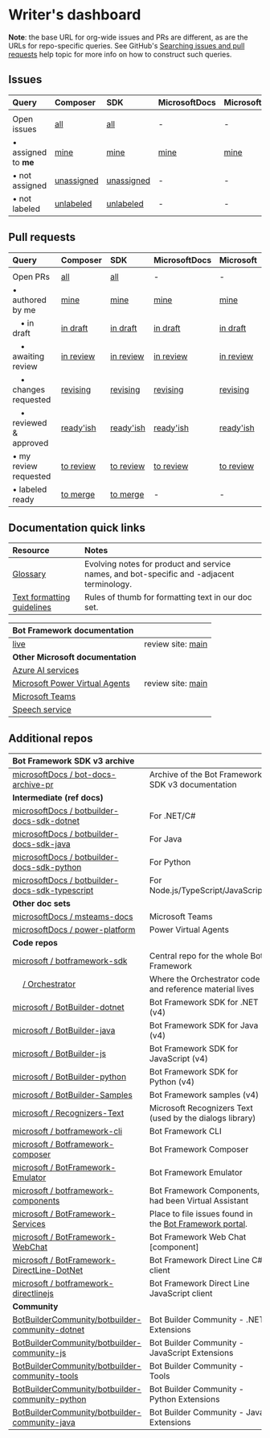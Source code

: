 # Writer's dashboard

**Note**: the base URL for org-wide issues and PRs are different, as are the URLs for repo-specific queries.
See GitHub's [Searching issues and pull requests](https://docs.github.com/en/github/searching-for-information-on-github/searching-issues-and-pull-requests) help topic for more info on how to construct such queries.

## Issues

| Query | Composer | SDK | MicrosoftDocs | Microsoft |
|:-|:-|:-|:-|:-|
|<img width=180/>|<img width=100/>|<img width=90/>|<img width=110/>|<img width=100/>|
|Open issues|[all](https://github.com/MicrosoftDocs/composer-docs/issues)|[all](https://github.com/MicrosoftDocs/bot-docs/issues)|-|-|
|&bullet; assigned to **me**|[mine](https://github.com/MicrosoftDocs/composer-docs/issues/assigned/@me)|[mine](https://github.com/MicrosoftDocs/bot-docs/issues/assigned/@me)|[mine](https://github.com/issues?q=is%3Aissue+is%3Aopen+org%3AmicrosoftDocs+assignee%3A%40me)|[mine](https://github.com/issues?q=is%3Aissue+is%3Aopen+org%3Amicrosoft+assignee%3A%40me)|
|&bullet; not assigned |[unassigned](https://github.com/MicrosoftDocs/composer-docs/issues?q=is%3Aopen+is%3Aissue+no%3Aassignee)|[unassigned](https://github.com/MicrosoftDocs/bot-docs/issues?q=is%3Aopen+is%3Aissue+no%3Aassignee)|-|-|
|&bullet; not labeled|[unlabeled](https://github.com/MicrosoftDocs/composer-docs/issues?q=is%3Aopen+is%3Aissue+no%3Alabel)|[unlabeled](https://github.com/MicrosoftDocs/bot-docs/issues?q=is%3Aopen+is%3Aissue+no%3Alabel)|-|-|

## Pull requests

| Query | Composer | SDK | MicrosoftDocs | Microsoft |
|:-|:-|:-|:-|:-|
|<img width=180/>|<img width=100/>|<img width=90/>|<img width=110/>|<img width=100/>|
|Open PRs|[all](https://github.com/MicrosoftDocs/composer-docs-pr/pulls)|[all](https://github.com/MicrosoftDocs/bot-docs-pr/pulls)|-|-|
|&bullet; authored by me|[mine](https://github.com/MicrosoftDocs/composer-docs-pr/pulls/@me)|[mine](https://github.com/MicrosoftDocs/bot-docs-pr/pulls/@me)|[mine](https://github.com/pulls?q=is%3Apr+org%3AmicrosoftDocs+is%3Aopen+author%3A%40me)|[mine](https://github.com/pulls?q=is%3Apr+org%3Amicrosoft+is%3Aopen+author%3A%40me)|
|&emsp;&bullet; in draft |[in draft](https://github.com/MicrosoftDocs/composer-docs-pr/pulls/@me+draft%3Atrue)|[in draft](https://github.com/MicrosoftDocs/bot-docs-pr/pulls/@me+draft%3Atrue)|[in draft](https://github.com/pulls?q=is%3Apr+org%3AmicrosoftDocs+is%3Aopen+author%3A%40me+draft%3Atrue)|[in draft](https://github.com/pulls?q=is%3Apr+org%3Amicrosoft+is%3Aopen+author%3A%40me+draft%3Atrue)|
|&emsp;&bullet; awaiting review |[in review](https://github.com/MicrosoftDocs/composer-docs-pr/pulls/@me+draft%3Afalse+review%3Anone)|[in review](https://github.com/MicrosoftDocs/bot-docs-pr/pulls/@me+draft%3Afalse+review%3Anone)|[in review](https://github.com/pulls?q=is%3Apr+org%3AmicrosoftDocs+is%3Aopen+author%3A%40me+draft%3Afalse+review%3Anone)|[in review](https://github.com/pulls?q=is%3Apr+org%3Amicrosoft+is%3Aopen+author%3A%40me+draft%3Afalse+review%3Anone)|
|&emsp;&bullet; changes requested |[revising](https://github.com/MicrosoftDocs/composer-docs-pr/pulls/@me+draft%3Afalse+review%3Achanges_requested)|[revising](https://github.com/MicrosoftDocs/bot-docs-pr/pulls/@me+draft%3Afalse+review%3Achanges_requested)|[revising](https://github.com/pulls?q=is%3Apr+org%3AmicrosoftDocs+is%3Aopen+author%3A%40me+draft%3Afalse+review%3Achanges_requested)|[revising](https://github.com/pulls?q=is%3Apr+org%3Amicrosoft+is%3Aopen+author%3A%40me+draft%3Afalse+review%3Achanges_requested)|
|&emsp;&bullet; reviewed & approved |[ready'ish](https://github.com/MicrosoftDocs/composer-docs-pr/pulls?q=is%3Aopen+is%3Apr+author%3A%40me+review%3Aapproved)|[ready'ish](https://github.com/MicrosoftDocs/bot-docs-pr/pulls?q=is%3Aopen+is%3Apr+author%3A%40me+review%3Aapproved)|[ready'ish](https://github.com/pulls?q=is%3Apr+org%3AmicrosoftDocs+is%3Aopen+author%3A%40me+review%3Aapproved)|[ready'ish](https://github.com/pulls?q=is%3Apr+org%3Amicrosoft+is%3Aopen+author%3A%40me+review%3Aapproved)|
|&bullet; my review requested |[to review](https://github.com/MicrosoftDocs/composer-docs-pr/pulls/review-requested/@me)|[to review](https://github.com/MicrosoftDocs/bot-docs-pr/pulls/review-requested/@me)|[to review](https://github.com/pulls?q=is%3Apr+org%3AmicrosoftDocs+is%3Aopen+review-requested%3A@me)|[to review](https://github.com/pulls?q=is%3Apr+org%3Amicrosoft+is%3Aopen+review-requested%3A@me)|
|&bullet; labeled ready|[to merge](https://github.com/MicrosoftDocs/composer-docs-pr/pulls?q=is%3Aopen+is%3Apr+label%3A%22status%3A+ready%22) | [to merge](https://github.com/MicrosoftDocs/bot-docs-pr/pulls?q=is%3Aopen+is%3Apr+label%3A%22status%3A+ready%22) | - | - |

## Documentation quick links

|Resource|Notes|
|:-|:-|
|[Glossary](https://github.com/MicrosoftDocs/bot-docs-pr/blob/master/contributor-guide/bot-framework-glossary.md)|Evolving notes for product and service names, and bot-specific and -adjacent terminology.|
|[Text formatting guidelines](https://github.com/MicrosoftDocs/bot-docs-pr/blob/master/contributor-guide/formatting-text.md)|Rules of thumb for formatting text in our doc set.|

| Bot Framework documentation |  |
|:-|:-|
| [live](https://learn.microsoft.com/azure/bot-service/) | review site: [main](https://review.learn.microsoft.com/azure/bot-service/?branch=main) |
| **Other Microsoft documentation** |  |
| [Azure AI services](https://learn.microsoft.com/azure/cognitive-services/) |
| [Microsoft Power Virtual Agents](https://learn.microsoft.com/power-virtual-agents/) | review site: [main](https://review.learn.microsoft.com/power-virtual-agents/?branch=main) |
| [Microsoft Teams](https://learn.microsoft.com/microsoftteams/platform/) |
| [Speech service](https://learn.microsoft.com/azure/cognitive-services/speech-service/) |

## Additional repos

| Bot Framework SDK v3 archive |  |
|:-|:-|
| [microsoftDocs / bot-docs-archive-pr](https://github.com/MicrosoftDocs/bot-docs-archive-pr) | Archive of the Bot Framework SDK v3 documentation |
| **Intermediate (ref docs)** |  |
| [microsoftDocs / botbuilder-docs-sdk-dotnet](https://github.com/MicrosoftDocs/botbuilder-docs-sdk-dotnet) | For .NET/C# |
| [microsoftDocs / botbuilder-docs-sdk-java](https://github.com/MicrosoftDocs/botbuilder-docs-sdk-java) | For Java |
| [microsoftDocs / botbuilder-docs-sdk-python](https://github.com/MicrosoftDocs/botbuilder-docs-sdk-python) | For Python |
| [microsoftDocs / botbuilder-docs-sdk-typescript](https://github.com/MicrosoftDocs/botbuilder-docs-sdk-typescript) | For Node.js/TypeScript/JavaScript |
| **Other doc sets** |  |
| [microsoftDocs / msteams-docs](https://github.com/MicrosoftDocs/msteams-docs) | Microsoft Teams |
| [microsoftDocs / power-platform](https://github.com/MicrosoftDocs/power-platform) | Power Virtual Agents |
| **Code repos** |  |
| [microsoft / botframework-sdk](https://github.com/microsoft/botframework-sdk) | Central repo for the whole Bot Framework |
| &emsp; [ / Orchestrator](https://github.com/microsoft/botframework-sdk/tree/main/Orchestrator) | Where the Orchestrator code and reference material lives |
| [microsoft / BotBuilder-dotnet](https://github.com/Microsoft/BotBuilder-dotnet) | Bot Framework SDK for .NET (v4) |
| [microsoft / BotBuilder-java](https://github.com/Microsoft/BotBuilder-java) | Bot Framework SDK for Java (v4) |
| [microsoft / BotBuilder-js](https://github.com/Microsoft/BotBuilder-js) | Bot Framework SDK for JavaScript (v4) |
| [microsoft / BotBuilder-python](https://github.com/Microsoft/BotBuilder-python) | Bot Framework SDK for Python (v4) |
| [microsoft / BotBuilder-Samples](https://github.com/Microsoft/BotBuilder-Samples) | Bot Framework samples (v4) |
| [microsoft / Recognizers-Text](https://github.com/microsoft/Recognizers-Text) | Microsoft Recognizers Text (used by the dialogs library) |
| [microsoft / botframework-cli](https://github.com/microsoft/botframework-cli) | Bot Framework CLI |
| [microsoft / Botframework-composer](https://github.com/microsoft/Botframework-composer) | Bot Framework Composer |
| [microsoft / BotFramework-Emulator](https://github.com/microsoft/BotFramework-Emulator) | Bot Framework Emulator |
| [microsoft / botframework-components](https://github.com/microsoft/botframework-components) | Bot Framework Components, had been Virtual Assistant |
| [microsoft / BotFramework-Services](https://github.com/microsoft/BotFramework-Services) | Place to file issues found in the [Bot Framework portal](https://dev.botframework.com/). |
| [microsoft / BotFramework-WebChat](https://github.com/microsoft/BotFramework-WebChat) | Bot Framework Web Chat [component] |
| [microsoft / BotFramework-DirectLine-DotNet](https://github.com/microsoft/BotFramework-DirectLine-DotNet) | Bot Framework Direct Line C# client |
| [microsoft / botframework-directlinejs](https://github.com/microsoft/botframework-directlinejs) | Bot Framework Direct Line JavaScript client |
| **Community** |  |
| [BotBuilderCommunity/botbuilder-community-dotnet](https://github.com/BotBuilderCommunity/botbuilder-community-dotnet) | Bot Builder Community - .NET Extensions |
| [BotBuilderCommunity/botbuilder-community-js](https://github.com/BotBuilderCommunity/botbuilder-community-js) | Bot Builder Community - JavaScript Extensions |
| [BotBuilderCommunity/botbuilder-community-tools](https://github.com/BotBuilderCommunity/botbuilder-community-tools) | Bot Builder Community - Tools |
| [BotBuilderCommunity/botbuilder-community-python](https://github.com/BotBuilderCommunity/botbuilder-community-python) | Bot Builder Community - Python Extensions |
| [BotBuilderCommunity/botbuilder-community-java](https://github.com/BotBuilderCommunity/botbuilder-community-java) | Bot Builder Community - Java Extensions |

